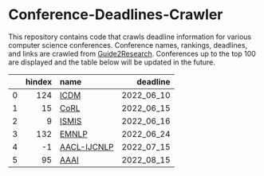 # Conference-Deadlines-Crawler 

 This repository contains code that crawls deadline information for various computer science conferences. Conference names, rankings, deadlines, and links are crawled from [Guide2Research](https://www.guide2research.com/topconf/machine-learning). Conferences up to the top 100 are displayed and the table below will be updated in the future.

|    |   hindex | name                                          |   deadline |
|---:|---------:|:----------------------------------------------|-----------:|
|  0 |      124 | [ICDM](https://icdm22.cse.usf.edu/)           | 2022_06_10 |
|  1 |       15 | [CoRL](https://corl2022.org)                  | 2022_06_15 |
|  2 |        9 | [ISMIS](https://ismis2022.icar.cnr.it/)       | 2022_06_16 |
|  3 |      132 | [EMNLP](https://2022.emnlp.org/)              | 2022_06_24 |
|  4 |       -1 | [AACL-IJCNLP](https://www.aacl2022.org/)      | 2022_07_15 |
|  5 |       95 | [AAAI](https://aaai.org/Conferences/AAAI-23/) | 2022_08_15 |